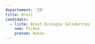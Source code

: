 ```yaml
---
departement: '29'
title: Brest
candidats:
  - liste: Brest Écologie Solidarités
    nom: Pichon
    prenom: Ronan
---
```


